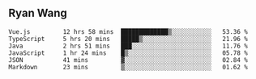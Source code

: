 ## Ryan Wang

<!--START_SECTION:waka-->

```text
Vue.js         12 hrs 58 mins  █████████████▒░░░░░░░░░░░   53.36 %
TypeScript     5 hrs 20 mins   █████▒░░░░░░░░░░░░░░░░░░░   21.96 %
Java           2 hrs 51 mins   ███░░░░░░░░░░░░░░░░░░░░░░   11.76 %
JavaScript     1 hr 24 mins    █▒░░░░░░░░░░░░░░░░░░░░░░░   05.78 %
JSON           41 mins         ▓░░░░░░░░░░░░░░░░░░░░░░░░   02.84 %
Markdown       23 mins         ▒░░░░░░░░░░░░░░░░░░░░░░░░   01.62 %
```

<!--END_SECTION:waka-->
